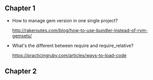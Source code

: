## Chapter 1

- How to manage gem version in one single project?

  http://rakeroutes.com/blog/how-to-use-bundler-instead-of-rvm-gemsets/
  
- What's the different between require and require_relative?

  https://practicingruby.com/articles/ways-to-load-code

## Chapter 2